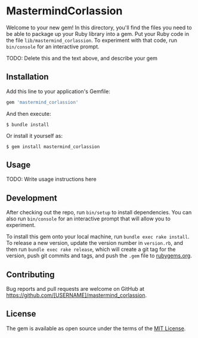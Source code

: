 # MastermindCorlassion

Welcome to your new gem! In this directory, you'll find the files you need to be able to package up your Ruby library into a gem. Put your Ruby code in the file `lib/mastermind_corlassion`. To experiment with that code, run `bin/console` for an interactive prompt.

TODO: Delete this and the text above, and describe your gem

## Installation

Add this line to your application's Gemfile:

```ruby
gem 'mastermind_corlassion'
```

And then execute:

    $ bundle install

Or install it yourself as:

    $ gem install mastermind_corlassion

## Usage

TODO: Write usage instructions here

## Development

After checking out the repo, run `bin/setup` to install dependencies. You can also run `bin/console` for an interactive prompt that will allow you to experiment.

To install this gem onto your local machine, run `bundle exec rake install`. To release a new version, update the version number in `version.rb`, and then run `bundle exec rake release`, which will create a git tag for the version, push git commits and tags, and push the `.gem` file to [rubygems.org](https://rubygems.org).

## Contributing

Bug reports and pull requests are welcome on GitHub at https://github.com/[USERNAME]/mastermind_corlassion.


## License

The gem is available as open source under the terms of the [MIT License](https://opensource.org/licenses/MIT).
